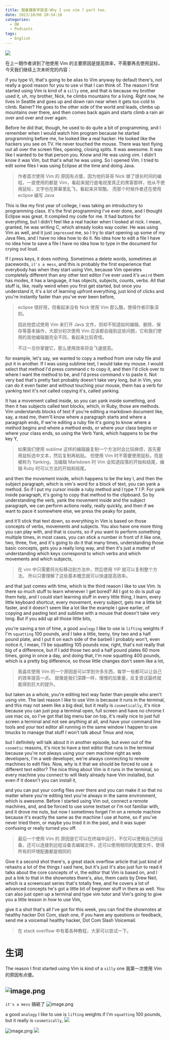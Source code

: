 ```yaml
---
title: 跟着播客学英语-Why I use vim ? part two.
date: 2023/10/06 20:54:10
categories:
  - OB
  - Podcasts
tags:
  - English
---
```

![](https://s2.loli.net/2023/10/05/lx4a2h1KcUyIoHd.png)

在上一期作者讲到了他使用 Vim 的主要原因是提高效率，不需要再去使用鼠标，今天我们继续上次未听完的内容：


<!--more-->
if you type Vi, that's going to be alias to Vim anyway by default there's, not really a good reason for you to use vi that I can think of. The reason I first started using Vim is kind of a `silly` one, and that is because my brother used it, uh, my brother, Nick, he climbs mountains for a living. Right now, he lives in Seattle and goes up and down rain near when it gets too cold to climb. Rainer? He goes to the other side of the world and leads, climbs up mountains over there, and then comes back again and starts climb a rain air over and over and over again.

Before he did that, though, he used to do quite a bit of programming, and I remember when I would watch him program because he started programming before me, he looked like a real hacker. He looked like the hackers you see on TV. He never touched the mouse. There was text flying out all over the screen files, opening, closing splits. It was awesome. It was like I wanted to be that person you. Know and He was using vim. I didn't know it was Vim, but that's what he was using. So I opened Vim. I tried to edit some files I was using Eclipse at the time and doing Java.

> 作者首次使用 Vim 的 原因有点傻，因为他的哥哥 Nick 做了很长时间的编程，一直使用的都是 Vim，看起来就行是电视里真正的黑客那样，他从不使用鼠标，文字也在屏幕里乱飞，看起来非常酷。
> 而那个时候作者还在使用 eclipse 编写 Java

This is like my first year of college, I was taking an introductory to programming class. It's the first programming I've ever done, and I thought Eclipse was great. It compiled my code for me. It had buttons for everything, but I didn't feel like a real hacker when I looked at nick. I mean, granted, he was writing C, which already looks way cooler. He was using Vim as well, and it just `impressed` me, so I try to start opening up some of my Java files, and I have no idea how to do it. No idea how to edit a file I have no idea how to save a file I have no idea how to type in the document for crying out loud.

If I press keys, it does nothing. Sometimes a delete words, sometimes at pacewords, `it's a mess`, and this is probably the first experience that everybody has when they start using Vim, because Vim operates completely different than any other text editor I've ever used it's `weird` them has modes, it has a language, it has objects, subjects, counts, verbs. All that stuff is, like, really weird when you first get started, but once you understand it, it's a lot of learning upfront everything, just kind of clicks and you're instantly faster than you've ever been before,

> eclipse 很好用，但看起来没有 Nick 使用 Vim 那么酷，使得作者印象深刻。
> 
> 因此他尝试使用 Vim 来打开 Java 文件，但却不知道如何编辑、删除、保存等基本操作，大部分初次使用 Vim 应该都会碰到这些问题，它和我们使用的其他编辑器完全不同，看起来比较奇怪。
> 
> 不过一旦你掌握它，那么使用效率将会飞速提高。


for example, let's say, we wanted to copy a method from one ruby file and put it in another. If I was using sublime text, I would take my mouse. I would select that method I'd press command c to copy it, and then I'd click over to where I want the method to be, and I'd press command v to paste it. Not very bad that's pretty fast probably doesn't take very long, but in Vim, you can do it even faster and without touching your mouse, them has a verb for yanking text it's not called copying it's, called yanking.

It has a movement called inside, so you can yank inside something, and then it has subjects called text blocks, which, in Ruby, those are methods. Vim understands blocks of text if you're editing a markdown document like, say, a read me, them'll know where a paragraph starts and where a paragraph ends, if we're editing a ruby file it's going to know where a method begins and where a method ends, or where your class begins or where your class ends, so using the Verb Yank, which happens to be the key Y,

> 如果我们使用 sublime 这样的编辑器复制一个方法时会比较麻烦，首先要用鼠标选中文本，然后复制再粘贴。
> 但使用 Vim 时不需要使用鼠标，而是被称为 Yanking，当编辑  Markdown 时 Vim 会知道段落的开始和结尾，编辑 Ruby 时可以方法的开始和结尾。

and then the movement inside, which happens to be the key I, and then the subject paragraph, which is vim's word for a block of text, you can yank a method. So if I put my cursor inside a ruby method and I type Y I P. For yank inside paragraph, it's going to copy that method to the clipboard. So by understanding the verb, yank the movement inside and the subject paragraph, we can perform actions really, really quickly, and then if we want to pace it somewhere else, we press the peaky for paste,

and it'll stick that text down, so everything in Vim is based on those concepts of verbs, movements and subjects. You also have one more thing you can play with, and that is counts, so if you want to perform something multiple times, in most cases, you can stick a number in front of it like one, two, three, five, and it's going to do it that many times, understanding those basic concepts, gets you a really long way, and then it's just a matter of understanding which keys correspond to which verbs and which movements and which subjects,

> 在 vim 中只需要将光标移动到方法中，然后使用 YIP 就可以复制整个方法。
> 所以只要理解了这些基本概念就可以快速提高效率。

and that just comes with time, which is the third reason I like to use Vim. Is there so much stuff to learn whenever I get bored? All I got to do is pull up them help, and I could start learning stuff in every little thing, I learn, every little keyboard shortcut, every movement, every subject, gets me a little bit faster, and it doesn't seem like a lot like the example I gave earlier, of copying and pasting text and sublime with a mouse that doesn't take very long. But if you add up all those little bits,

you're saving a ton of time, a good `analogy` I like to use is `lifting` weights if I'm `squatting` 100 pounds, and I take a little, teeny, tiny two and a half pound plate, and I put it on each side of the barbell I probably won't, even notice it, I mean, I'll be squatting 105 pounds now, right, that's not really that big of a difference, but if I add those two and a half pound plates 60 more times, going in once a day, and doing that, I'm now squatting 400 pounds, which is a pretty big difference, so those little changes don't seem like a lot,

> 我喜欢使用 Vim 的一个原因是可以学到许多东西，每学一些都可以让自己的效率提高一点。
> 就像是我们深蹲一样，慢慢的加重量，反复尝试最终就能得到巨大的提升。

but taken as a whole, you're editing text way faster than people who aren't using vim. The last reason I like to use Vim is because it runs in the terminal, and this may not seem like a big deal, but it really is `cosmetically`, it's nice because you can just pop a terminal open, full screen and have no chrome I use mac os, so I've got that big menu bar on top, it's really nice to just full screen a terminal and not see anything at all, and have your command line tools and your text editor all running in the same window I happen to use tmucks to manage that stuff I won't talk about Tmux and now,

but I definitely will talk about it in another episode, but even out of the `cosmetic` reasons, it's nice to have a text editor that runs in the terminal because you're not always using your own machine right as web developers, I'm a web developer, we're always connecting to remote machines to edit files. Now, why is it that we should be forced to use a different text editor? The nice thing about Vim is it runs in the terminal, so every machine you connect to will likely already have Vim installed, but even if it doesn't you can install it,

and you can put your config files over there and you can make it so that no matter where you're editing text you're always in the same environment, which is awesome. Before I started using Vim out, connect a remote machines, and, and be forced to use some textset or I'm not familiar with, and it drove me nuts, but now I sometimes forget I'm on a remote machine because it's exactly the same as the machine I use at home, so if you've never tried them, or maybe you tried it in the past, and it was super confusing or really turned you off.

> 最后一个使用 Vim 的 原因是它可以在终端中运行，不仅可以使用自己的设备，还可以连接到远程设备去编辑文件，还可以使用相同的配置文件，使得所有的环境配置都是相同的

Give it a second shot there's, a great stack overflow article that just kind of rehashs a lot of the things I said here, but it's just it's also just fun to read it talks about the core concepts of vi, the editor that Vim is based on, and I put a link to that in the shownotes there's, also, them casts by Drew Neil, which is a screencast series that's totally free, and he covers a lot of advanced concepts he's got a little bit of beginner stuff in there as well. You can also just open up a terminal and type vim tutor and Vim's going to give you a little lesson in how to use Vim,

give it a shot that's all I've got for this week, you can find the shownotes at healthy hacker Dot Com, slash one, if you have any questions or feedback, send me a voicemail healthy hacker, Dot Com Slash Voicemail.

> 在 stack overflow 中有着各种教程，大家可以尝试一下。

# 生词

The reason I first started using Vim is kind of a `silly` one
我第一次使用 Vim 的原因有点傻。

![image.png](https://s2.loli.net/2023/10/06/WKxpPUNT5wZr983.png)
----

`it's a mess`
搞砸了
![image.png](https://s2.loli.net/2023/10/06/Cl6pKGR7e8A54mk.png)

a good `analogy` I like to use is `lifting` weights if I'm `squatting` 100 pounds,
but it really is `cosmetically`,
![](https://s2.loli.net/2023/10/06/8DxnNGwmMiyzCbJ.png)


![image.png](https://s2.loli.net/2023/10/06/68yEronuJUpm9wW.png)
![](https://s2.loli.net/2023/10/06/2O86HijZufx9eVW.png)
